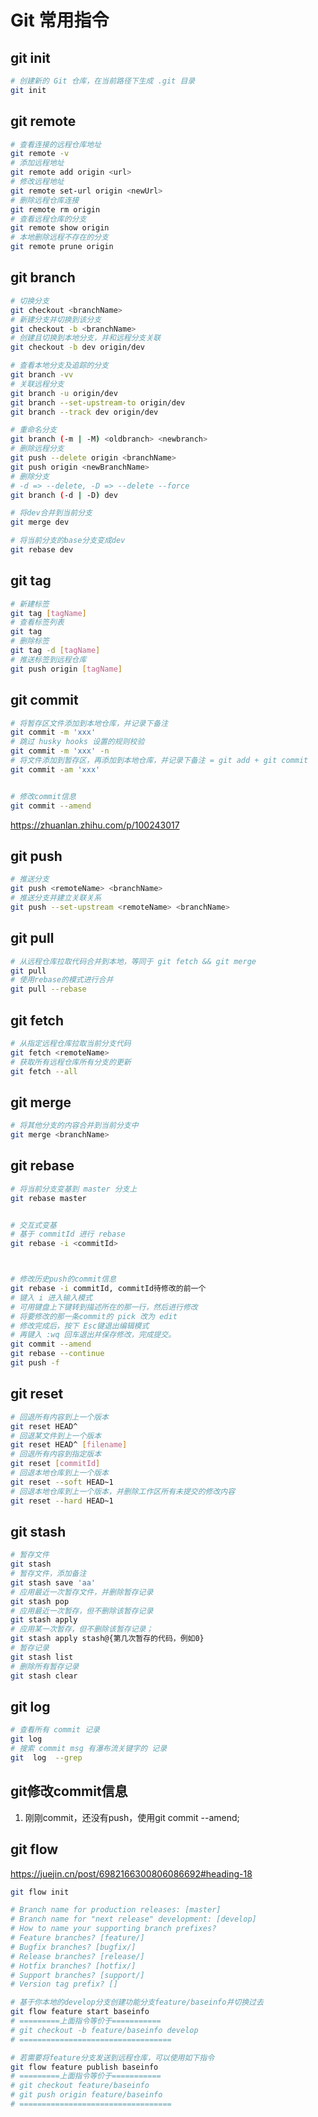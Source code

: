# Git 常用指令

## git init

```bash
# 创建新的 Git 仓库，在当前路径下生成 .git 目录
git init
```

## git remote

```bash
# 查看连接的远程仓库地址
git remote -v
# 添加远程地址
git remote add origin <url>
# 修改远程地址
git remote set-url origin <newUrl>
# 删除远程仓库连接
git remote rm origin
# 查看远程仓库的分支
git remote show origin
# 本地删除远程不存在的分支
git remote prune origin
```

## git branch

```bash
# 切换分支
git checkout <branchName>
# 新建分支并切换到该分支
git checkout -b <branchName>
# 创建且切换到本地分支，并和远程分支关联
git checkout -b dev origin/dev

# 查看本地分支及追踪的分支
git branch -vv
# 关联远程分支
git branch -u origin/dev
git branch --set-upstream-to origin/dev
git branch --track dev origin/dev

# 重命名分支
git branch (-m | -M) <oldbranch> <newbranch>
# 删除远程分支
git push --delete origin <branchName>
git push origin <newBranchName>
# 删除分支
# -d => --delete, -D => --delete --force
git branch (-d | -D) dev

# 将dev合并到当前分支
git merge dev

# 将当前分支的base分支变成dev
git rebase dev
```

## git tag

```bash
# 新建标签
git tag [tagName]
# 查看标签列表
git tag
# 删除标签
git tag -d [tagName]
# 推送标签到远程仓库
git push origin [tagName]
```

## git commit

```bash
# 将暂存区文件添加到本地仓库，并记录下备注
git commit -m 'xxx'
# 跳过 husky hooks 设置的规则校验
git commit -m 'xxx' -n
# 将文件添加到暂存区，再添加到本地仓库，并记录下备注 = git add + git commit
git commit -am 'xxx'


# 修改commit信息
git commit --amend
```

<https://zhuanlan.zhihu.com/p/100243017>

## git push

```bash
# 推送分支
git push <remoteName> <branchName>
# 推送分支并建立关联关系
git push --set-upstream <remoteName> <branchName> 
```

## git pull

```bash
# 从远程仓库拉取代码合并到本地，等同于 git fetch && git merge
git pull
# 使用rebase的模式进行合并
git pull --rebase
```

## git fetch

```bash
# 从指定远程仓库拉取当前分支代码
git fetch <remoteName>
# 获取所有远程仓库所有分支的更新
git fetch --all
```

## git merge

```bash
# 将其他分支的内容合并到当前分支中
git merge <branchName>
```

## git rebase

```bash
# 将当前分支变基到 master 分支上
git rebase master


# 交互式变基
# 基于 commitId 进行 rebase
git rebase -i <commitId>



# 修改历史push的commit信息
git rebase -i commitId, commitId待修改的前一个
# 键入 i 进入输入模式
# 可用键盘上下键转到描述所在的那一行，然后进行修改
# 将要修改的那一条commit的 pick 改为 edit
# 修改完成后，按下 Esc键退出编辑模式
# 再键入 :wq 回车退出并保存修改，完成提交。
git commit --amend
git rebase --continue
git push -f
```

## git reset

```bash
# 回退所有内容到上一个版本
git reset HEAD^ 
# 回退某文件到上一个版本
git reset HEAD^ [filename]
# 回退所有内容到指定版本
git reset [commitId]
# 回退本地仓库到上一个版本
git reset --soft HEAD~1
# 回退本地仓库到上一个版本，并删除工作区所有未提交的修改内容
git reset --hard HEAD~1
```

## git stash

```bash
# 暂存文件
git stash
# 暂存文件，添加备注
git stash save 'aa'
# 应用最近一次暂存文件，并删除暂存记录
git stash pop
# 应用最近一次暂存，但不删除该暂存记录
git stash apply
# 应用某一次暂存，但不删除该暂存记录；
git stash apply stash@{第几次暂存的代码，例如0}
# 暂存记录
git stash list
# 删除所有暂存记录
git stash clear
```

## git log

```bash
# 查看所有 commit 记录
git log
# 搜索 commit msg 有瀑布流关键字的 记录
git  log  --grep
```

## git修改commit信息

1. 刚刚commit，还没有push，使用git commit --amend;


## git flow

<https://juejin.cn/post/6982166300806086692#heading-18>

```bash
git flow init

# Branch name for production releases: [master]
# Branch name for "next release" development: [develop]
# How to name your supporting branch prefixes?
# Feature branches? [feature/] 
# Bugfix branches? [bugfix/] 
# Release branches? [release/] 
# Hotfix branches? [hotfix/] 
# Support branches? [support/] 
# Version tag prefix? []

# 基于你本地的develop分支创建功能分支feature/baseinfo并切换过去
git flow feature start baseinfo
# =========上面指令等价于===========
# git checkout -b feature/baseinfo develop
# ==================================

# 若需要将feature分支发送到远程仓库，可以使用如下指令
git flow feature publish baseinfo
# =========上面指令等价于===========
# git checkout feature/baseinfo
# git push origin feature/baseinfo
# ==================================
```
